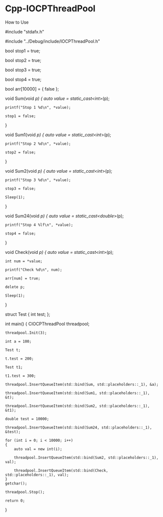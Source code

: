 # Cpp-IOCPThreadPool

How to Use

#include "stdafx.h"

#include "../Debug/include/IOCPThreadPool.h"

bool stop1 = true;

bool stop2 = true;

bool stop3 = true;

bool stop4 = true;

bool arr[10000] = { false };

void Sum(void *p)
{
	auto value = static_cast<int*>(p);
	
	printf("Stop 1 %d\n", *value);
	
	stop1 = false;
}

void Sum1(void *p)
{
	auto value = static_cast<int*>(p);
	
	printf("Stop 2 %d\n", *value);
	
	stop2 = false;
}

void Sum2(void *p)
{
	auto value = static_cast<int*>(p);
	
	printf("Stop 3 %d\n", *value);
	
	stop3 = false;
	
	Sleep(1);
}

void Sum24(void *p)
{
	auto value = static_cast<double*>(p);
	
	printf("Stop 4 %lf\n", *value);
	
	stop4 = false;
}

void Check(void *p)
{
	auto value = static_cast<int*>(p);
	
	int num = *value;
	
	printf("Check %d\n", num);

	arr[num] = true;
	
	delete p;
	
	Sleep(1);
}


struct Test
{
	int test;
};

int main()
{
	CIOCPThreadPool threadpool;
	
	threadpool.Init(3);

	int a = 100;
	
	Test t;
	
	t.test = 200;

	Test t1;
	
	t1.test = 300;
	
	threadpool.InsertQueueItem(std::bind(Sum, std::placeholders::_1), &a);
	
	threadpool.InsertQueueItem(std::bind(Sum1, std::placeholders::_1), &t);
	
	threadpool.InsertQueueItem(std::bind(Sum2, std::placeholders::_1), &t1);
	
	double test = 10000;
	
	threadpool.InsertQueueItem(std::bind(Sum24, std::placeholders::_1), &test);
	
	for (int i = 0; i < 10000; i++)
	{
		auto val = new int(i);
		
		threadpool.InsertQueueItem(std::bind(Sum2, std::placeholders::_1), val);
		
		threadpool.InsertQueueItem(std::bind(Check, std::placeholders::_1), val);
	}
	getchar();
	
	threadpool.Stop();
	
    return 0;
	
}
